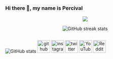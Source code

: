 ### Hi there 👋, my name is Percival
<div align="center">

![](http://github-profile-summary-cards.vercel.app/api/cards/profile-details?username=Palpatine0&theme=default)


![GitHub streak stats](https://streak-stats.demolab.com/?user=Palpatine0)

<div style="display: flex">

![GitHub stats](https://github-readme-stats.vercel.app/api?username=Palpatine0&show_icons=true&count_private=true)
[<img src='https://cdn.jsdelivr.net/npm/simple-icons@3.0.1/icons/github.svg' alt='github' height='40'>](https://github.com/)   [<img src='https://cdn.jsdelivr.net/npm/simple-icons@3.0.1/icons/instagram.svg' alt='instagram' height='40'>](https://www.instagram.com/0thespian0/)   [<img src='https://cdn.jsdelivr.net/npm/simple-icons@3.0.1/icons/twitter.svg' alt='twitter' height='40'>](https://twitter.com/0DonPercival0)   [<img src='https://cdn.jsdelivr.net/npm/simple-icons@3.0.1/icons/youtube.svg' alt='YouTube' height='40'>](https://www.youtube.com/channel/sheevpalpatine6814)   [<img src='https://cdn.jsdelivr.net/npm/simple-icons@3.0.1/icons/reddit.svg' alt='Reddit' height='40'>](https://www.reddit.com/user/0Percival0)
</div>

</div>